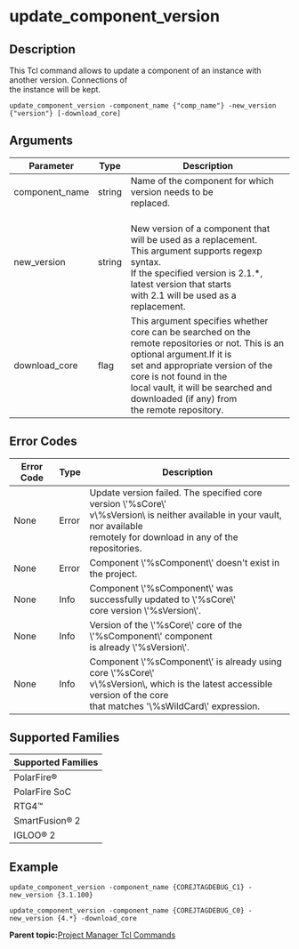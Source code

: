 # update\_component\_version

## Description

This Tcl command allows to update a component of an instance with another version. Connections of<br /> the instance will be kept.

```
update_component_version -component_name {"comp_name"} -new_version {"version"} [-download_core]
```

## Arguments

|Parameter|Type|Description|
|---------|----|-----------|
|component\_name|string|Name of the component for which version needs to be<br /> replaced.|
|new\_version|string|<br /> New version of a component that will be used as a replacement.<br /> This argument supports regexp syntax.<br /> If the specified version is 2.1.\*, latest version that starts<br /> with 2.1 will be used as a replacement.<br />|
|download\_core|flag|This argument specifies whether core can be searched on the<br /> remote repositories or not. This is an optional argument.If it is<br /> set and appropriate version of the core is not found in the<br /> local vault, it will be searched and downloaded \(if any\) from<br /> the remote repository.|

## Error Codes

|Error Code|Type|Description|
|----------|----|-----------|
|None|Error|Update version failed. The specified core version \\'%sCore\\'<br /> v\\%sVersion\\ is neither available in your vault, nor available<br /> remotely for download in any of the repositories.|
|None|Error|Component \\'%sComponent\\' doesn't exist in the project.|
|None|Info|Component \\'%sComponent\\' was successfully updated to \\'%sCore\\'<br /> core version \\'%sVersion\\'.|
|None|Info|Version of the \\'%sCore\\' core of the \\'%sComponent\\' component<br /> is already \\'%sVersion\\'.|
|None|Info|Component \\'%sComponent\\' is already using core \\'%sCore\\'<br /> v\\%sVersion\\, which is the latest accessible version of the core<br /> that matches '\\%sWildCard\\' expression.|

## Supported Families

|Supported Families|
|------------------|
|PolarFire®|
|PolarFire SoC|
|RTG4™|
|SmartFusion® 2|
|IGLOO® 2|

## Example

```
update_component_version -component_name {COREJTAGDEBUG_C1} -new_version {3.1.100}
```

```
update_component_version -component_name {COREJTAGDEBUG_C0} -new_version {4.*} -download_core
```

**Parent topic:**[Project Manager Tcl Commands](GUID-CE445F8D-419D-434B-9288-A0005F280E89.md)

